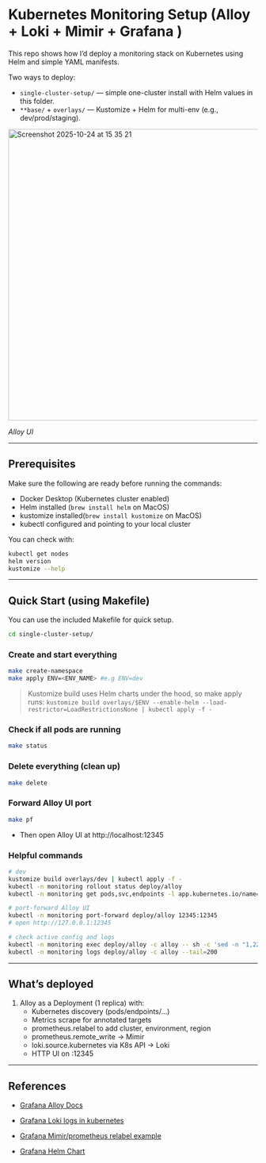 # Kubernetes Monitoring Setup (Alloy + Loki + Mimir + Grafana )

This repo shows how I’d deploy a monitoring stack on Kubernetes using Helm and simple YAML manifests.

Two ways to deploy:

- `single-cluster-setup/` — simple one-cluster install with Helm values in this folder.
- `**base/` + `overlays/` — Kustomize + Helm for multi-env (e.g., dev/prod/staging).

<img width="1493" height="588" alt="Screenshot 2025-10-24 at 15 35 21" src="https://github.com/user-attachments/assets/c59b1e94-2616-43c6-a7cb-42eafdaf65b8" />

_Alloy UI_

---

## Prerequisites

Make sure the following are ready before running the commands:

- Docker Desktop (Kubernetes cluster enabled)
- Helm installed (`brew install helm` on MacOS)
- kustomize installed(`brew install kustomize` on MacOS)
- kubectl configured and pointing to your local cluster

You can check with:

```bash
kubectl get nodes
helm version
kustomize --help
```

---

## Quick Start (using Makefile)

You can use the included Makefile for quick setup.

```bash
cd single-cluster-setup/
```

### Create and start everything

```bash
make create-namespace
make apply ENV=<ENV_NAME> #e.g ENV=dev
```
> Kustomize build uses Helm charts under the hood, so make apply runs: `kustomize build overlays/$ENV --enable-helm --load-restrictor=LoadRestrictionsNone | kubectl apply -f -`

### Check if all pods are running

```bash
make status
```

### Delete everything (clean up)

```bash
make delete
```

### Forward Alloy UI port

```bash
make pf
```

- Then open Alloy UI at http://localhost:12345


### Helpful commands

```bash
# dev
kustomize build overlays/dev | kubectl apply -f -
kubectl -n monitoring rollout status deploy/alloy
kubectl -n monitoring get pods,svc,endpoints -l app.kubernetes.io/name=alloy -o wide

# port-forward Alloy UI
kubectl -n monitoring port-forward deploy/alloy 12345:12345
# open http://127.0.0.1:12345

# check active config and logs
kubectl -n monitoring exec deploy/alloy -c alloy -- sh -c 'sed -n "1,220p" /etc/alloy/config.alloy'
kubectl -n monitoring logs deploy/alloy -c alloy --tail=200
```

---

## What’s deployed

1. Alloy as a Deployment (1 replica) with:
    - Kubernetes discovery (pods/endpoints/…)
    - Metrics scrape for annotated targets
    - prometheus.relabel to add cluster, environment, region
    - prometheus.remote_write → Mimir
    - loki.source.kubernetes via K8s API → Loki
    - HTTP UI on :12345

---

## References

- [Grafana Alloy Docs](https://grafana.com/docs/alloy/latest/set-up/install/kubernetes/)

- [Grafana Loki logs in kubernetes](https://grafana.com/docs/alloy/latest/collect/logs-in-kubernetes/)

- [Grafana Mimir/prometheus relabel example](https://grafana.com/docs/alloy/latest/reference/components/prometheus/prometheus.relabel/)

- [Grafana Helm Chart](https://grafana.com/docs/grafana/latest/setup-grafana/installation/helm/)
